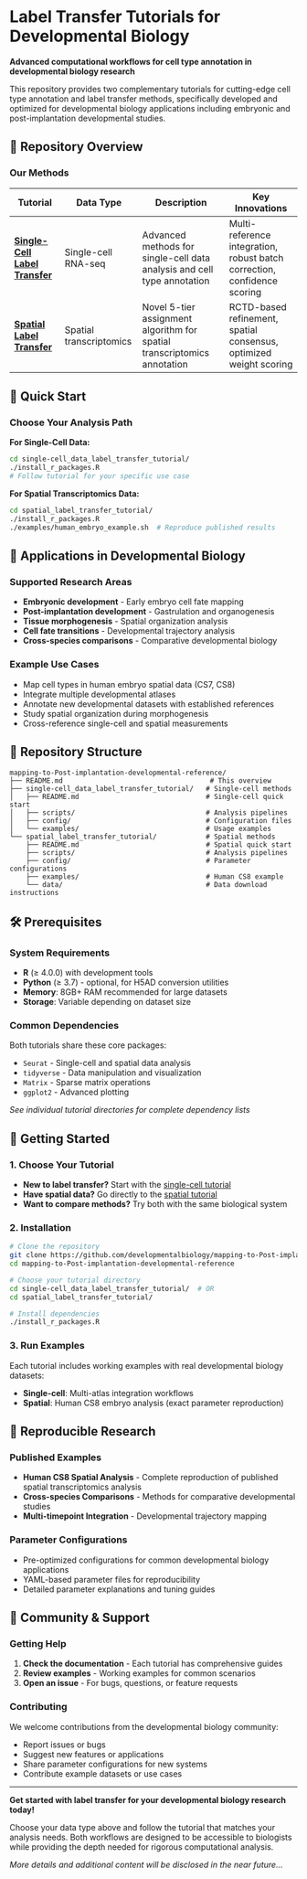 # Label Transfer Tutorials for Developmental Biology

**Advanced computational workflows for cell type annotation in developmental biology research**

This repository provides two complementary tutorials for cutting-edge cell type annotation and label transfer methods, specifically developed and optimized for developmental biology applications including embryonic and post-implantation developmental studies.

## 🧬 Repository Overview

### Our Methods

| Tutorial | Data Type | Description | Key Innovations |
|----------|-----------|-------------|-----------------|
| [**Single-Cell Label Transfer**](single-cell_data_label_transfer_tutorial/) | Single-cell RNA-seq | Advanced methods for single-cell data analysis and cell type annotation | Multi-reference integration, robust batch correction, confidence scoring |
| [**Spatial Label Transfer**](spatial_label_transfer_tutorial/) | Spatial transcriptomics | Novel 5-tier assignment algorithm for spatial transcriptomics annotation | RCTD-based refinement, spatial consensus, optimized weight scoring |

## 🚀 Quick Start

### Choose Your Analysis Path

**For Single-Cell Data:**
```bash
cd single-cell_data_label_transfer_tutorial/
./install_r_packages.R
# Follow tutorial for your specific use case
```

**For Spatial Transcriptomics Data:**
```bash
cd spatial_label_transfer_tutorial/
./install_r_packages.R
./examples/human_embryo_example.sh  # Reproduce published results
```

## 🔬 Applications in Developmental Biology

### Supported Research Areas
- **Embryonic development** - Early embryo cell fate mapping
- **Post-implantation development** - Gastrulation and organogenesis
- **Tissue morphogenesis** - Spatial organization analysis  
- **Cell fate transitions** - Developmental trajectory analysis
- **Cross-species comparisons** - Comparative developmental biology

### Example Use Cases
- Map cell types in human embryo spatial data (CS7, CS8)
- Integrate multiple developmental atlases
- Annotate new developmental datasets with established references
- Study spatial organization during morphogenesis
- Cross-reference single-cell and spatial measurements

## 📁 Repository Structure

```
mapping-to-Post-implantation-developmental-reference/
├── README.md                                    # This overview
├── single-cell_data_label_transfer_tutorial/   # Single-cell methods
│   ├── README.md                               # Single-cell quick start
│   ├── scripts/                                # Analysis pipelines
│   ├── config/                                 # Configuration files
│   └── examples/                               # Usage examples
└── spatial_label_transfer_tutorial/            # Spatial methods  
    ├── README.md                               # Spatial quick start
    ├── scripts/                                # Analysis pipelines
    ├── config/                                 # Parameter configurations
    ├── examples/                               # Human CS8 example
    └── data/                                   # Data download instructions
```

## 🛠️ Prerequisites

### System Requirements
- **R** (≥ 4.0.0) with development tools
- **Python** (≥ 3.7) - optional, for H5AD conversion utilities
- **Memory**: 8GB+ RAM recommended for large datasets
- **Storage**: Variable depending on dataset size

### Common Dependencies
Both tutorials share these core packages:
- `Seurat` - Single-cell and spatial data analysis
- `tidyverse` - Data manipulation and visualization  
- `Matrix` - Sparse matrix operations
- `ggplot2` - Advanced plotting

*See individual tutorial directories for complete dependency lists*

## 📖 Getting Started

### 1. Choose Your Tutorial
- **New to label transfer?** Start with the [single-cell tutorial](single-cell_data_label_transfer_tutorial/)
- **Have spatial data?** Go directly to the [spatial tutorial](spatial_label_transfer_tutorial/)
- **Want to compare methods?** Try both with the same biological system

### 2. Installation
```bash
# Clone the repository
git clone https://github.com/developmentalbiology/mapping-to-Post-implantation-developmental-reference.git
cd mapping-to-Post-implantation-developmental-reference

# Choose your tutorial directory
cd single-cell_data_label_transfer_tutorial/  # OR
cd spatial_label_transfer_tutorial/

# Install dependencies
./install_r_packages.R
```

### 3. Run Examples
Each tutorial includes working examples with real developmental biology datasets:
- **Single-cell**: Multi-atlas integration workflows
- **Spatial**: Human CS8 embryo analysis (exact parameter reproduction)

## 🎯 Reproducible Research

### Published Examples
- **Human CS8 Spatial Analysis** - Complete reproduction of published spatial transcriptomics analysis
- **Cross-species Comparisons** - Methods for comparative developmental studies  
- **Multi-timepoint Integration** - Developmental trajectory mapping

### Parameter Configurations
- Pre-optimized configurations for common developmental biology applications
- YAML-based parameter files for reproducibility
- Detailed parameter explanations and tuning guides

## 🤝 Community & Support

### Getting Help
1. **Check the documentation** - Each tutorial has comprehensive guides
2. **Review examples** - Working examples for common scenarios
3. **Open an issue** - For bugs, questions, or feature requests

### Contributing
We welcome contributions from the developmental biology community:
- Report issues or bugs
- Suggest new features or applications
- Share parameter configurations for new systems
- Contribute example datasets or use cases

---

**Get started with label transfer for your developmental biology research today!** 

Choose your data type above and follow the tutorial that matches your analysis needs. Both workflows are designed to be accessible to biologists while providing the depth needed for rigorous computational analysis.

*More details and additional content will be disclosed in the near future...*

